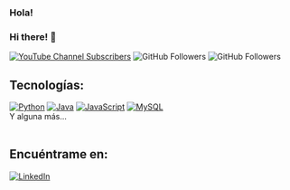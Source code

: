 ### Hola! 
### Hi there! 👋

[![YouTube Channel Subscribers](https://img.shields.io/youtube/channel/subscribers/UC89rdDf_3S0W4RX63SwOUNA?style=social)](https://www.youtube.com/@IsaacGFlores/?sub_confirmation=1)
![GitHub Followers](https://img.shields.io/github/followers/isaacgordoflores?style=social)
![GitHub Followers](https://img.shields.io/github/stars/isaacgordoflores?style=social)

## Tecnologías:
[![Python](https://img.shields.io/badge/Python-yellow?style=for-the-badge&logo=python&logoColor=white&labelColor=101010)]()
[![Java](https://img.shields.io/badge/Java-007396?style=for-the-badge&logo=java&logoColor=white&labelColor=101010)]()
[![JavaScript](https://img.shields.io/badge/JavaScript-F7DF1E?style=for-the-badge&logo=javascript&logoColor=white&labelColor=101010)]()
[![MySQL](https://img.shields.io/badge/MySQL-4479A1?style=for-the-badge&logo=mysql&logoColor=white&labelColor=101010)]()
</br>
Y alguna más...
</br>
</br>
## Encuéntrame en:
[![LinkedIn](https://img.shields.io/badge/style=for-the-badge&logo=linkedin&logoColor=white&labelColor=101010)](https://www.linkedin.com/in/isaac-gordo-flores-bb917a279/)

<!--
**isaacgordoflores/isaacgordoflores** is a ✨ _special_ ✨ repository because its `README.md` (this file) appears on your GitHub profile.

Here are some ideas to get you started:

- 🔭 I’m currently working on ...
- 🌱 I’m currently learning ...
- 👯 I’m looking to collaborate on ...
- 🤔 I’m looking for help with ...
- 💬 Ask me about ...
- 📫 How to reach me: ...
- 😄 Pronouns: ...
- ⚡ Fun fact: ...
-->
